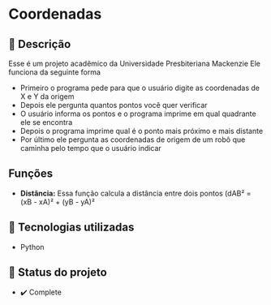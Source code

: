 # Coordenadas

## :memo: Descrição
Esse é um projeto acadêmico da Universidade Presbiteriana Mackenzie
Ele funciona da seguinte forma
* Primeiro o programa pede para que o usuário digite as coordenadas de X e Y da origem
* Depois ele pergunta quantos pontos você quer verificar
* O usuário informa os pontos e o programa imprime em qual quadrante ele se encontra
* Depois o programa imprime qual é o ponto mais próximo e mais distante
* Por último ele pergunta as coordenadas de origem de um robô que caminha pelo tempo que o usuário indicar
## Funções

* **Distância:** Essa função calcula a distância entre dois pontos (dAB² = (xB - xA)² + (yB - yA)²

## :wrench: Tecnologias utilizadas
* Python

## :dart: Status do projeto
* :heavy_check_mark:  Complete
